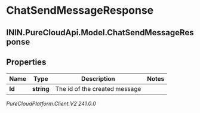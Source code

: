 # ChatSendMessageResponse

## ININ.PureCloudApi.Model.ChatSendMessageResponse

## Properties

|Name | Type | Description | Notes|
|------------ | ------------- | ------------- | -------------|
| **Id** | **string** | The id of the created message | |



_PureCloudPlatform.Client.V2 241.0.0_
